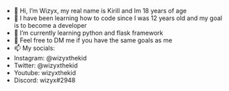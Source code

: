 - 👋 Hi, I’m Wizyx, my real name is Kirill and Im 18 years of age
- 👀 I have been learning how to code since I was 12 years old and my goal is to become a developer
- 🌱 I’m currently learning python and flask framework
- 💞️ Feel free to DM me if you have the same goals as me
- 📫 My socials:
- Instagram: @wizyxthekid
- Twitter: @wizyxthekid
- Youtube: wizyxthekid
- Discord: wizyx#2948

<!---
Wizywyd/Wizywyd is a ✨ special ✨ repository because its `README.md` (this file) appears on your GitHub profile.
You can click the Preview link to take a look at your changes.
--->
